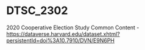 # DTSC_2302
 2020 Cooperative Election Study Common Content - https://dataverse.harvard.edu/dataset.xhtml?persistentId=doi%3A10.7910/DVN/E9N6PH
